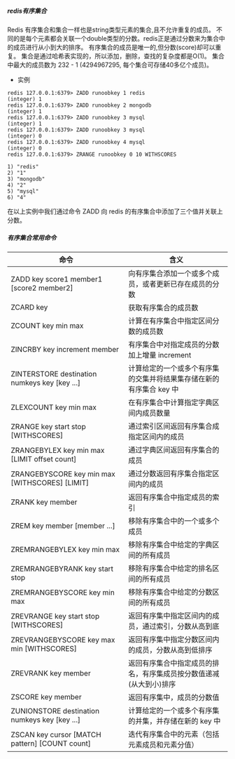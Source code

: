 ##### redis有序集合
Redis 有序集合和集合一样也是string类型元素的集合,且不允许重复的成员。 
不同的是每个元素都会关联一个double类型的分数。redis正是通过分数来为集合中的成员进行从小到大的排序。 有序集合的成员是唯一的,但分数(score)却可以重复。 
集合是通过哈希表实现的，所以添加，删除，查找的复杂度都是O(1)。 集合中最大的成员数为 232 - 1 (4294967295, 每个集合可存储40多亿个成员)。 
- 实例
~~~
redis 127.0.0.1:6379> ZADD runoobkey 1 redis
(integer) 1
redis 127.0.0.1:6379> ZADD runoobkey 2 mongodb
(integer) 1
redis 127.0.0.1:6379> ZADD runoobkey 3 mysql
(integer) 1
redis 127.0.0.1:6379> ZADD runoobkey 3 mysql
(integer) 0
redis 127.0.0.1:6379> ZADD runoobkey 4 mysql
(integer) 0
redis 127.0.0.1:6379> ZRANGE runoobkey 0 10 WITHSCORES

1) "redis"
2) "1"
3) "mongodb"
4) "2"
5) "mysql"
6) "4"
~~~
在以上实例中我们通过命令 ZADD 向 redis 的有序集合中添加了三个值并关联上分数。

##### 有序集合常用命令

命令 | 含义
---|---
ZADD key score1 member1 [score2 member2]  | 向有序集合添加一个或多个成员，或者更新已存在成员的分数
ZCARD key  | 获取有序集合的成员数
ZCOUNT key min max | 计算在有序集合中指定区间分数的成员数
ZINCRBY key increment member  | 有序集合中对指定成员的分数加上增量 increment
ZINTERSTORE destination numkeys key [key ...]  | 计算给定的一个或多个有序集的交集并将结果集存储在新的有序集合 key 中
ZLEXCOUNT key min max | 在有序集合中计算指定字典区间内成员数量
ZRANGE key start stop [WITHSCORES] | 通过索引区间返回有序集合成指定区间内的成员
ZRANGEBYLEX key min max [LIMIT offset count] | 通过字典区间返回有序集合的成员
ZRANGEBYSCORE key min max [WITHSCORES] [LIMIT] | 通过分数返回有序集合指定区间内的成员
ZRANK key member | 返回有序集合中指定成员的索引
ZREM key member [member ...] | 移除有序集合中的一个或多个成员
ZREMRANGEBYLEX key min max | 移除有序集合中给定的字典区间的所有成员
ZREMRANGEBYRANK key start stop| 移除有序集合中给定的排名区间的所有成员
ZREMRANGEBYSCORE key min max  | 移除有序集合中给定的分数区间的所有成员
ZREVRANGE key start stop [WITHSCORES]  | 返回有序集中指定区间内的成员，通过索引，分数从高到底
ZREVRANGEBYSCORE key max min [WITHSCORES]  | 返回有序集中指定分数区间内的成员，分数从高到低排序
ZREVRANK key member | 返回有序集合中指定成员的排名，有序集成员按分数值递减(从大到小)排序
ZSCORE key member  | 返回有序集中，成员的分数值
ZUNIONSTORE destination numkeys key [key ...] | 计算给定的一个或多个有序集的并集，并存储在新的 key 中
ZSCAN key cursor [MATCH pattern] [COUNT count] | 迭代有序集合中的元素（包括元素成员和元素分值）

